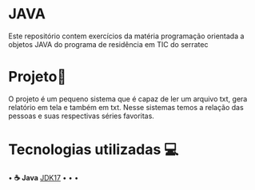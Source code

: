 # JAVA
Este repositório contem exercícios da matéria programação orientada a objetos JAVA do programa de residência em TIC do serratec

# Projeto📜
O projeto é um pequeno sistema que é capaz de ler um arquivo txt, gera relatório em tela e também em txt. Nesse sistemas temos a relação das pessoas e suas respectivas séries favoritas.

# Tecnologias utilizadas 💻
• **☕ Java** [JDK17](https://www.oracle.com/br/java/technologies/downloads/#java17)
• 
•
•

